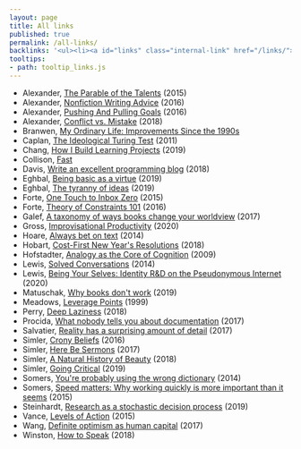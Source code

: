 ```yaml
---
layout: page
title: All links
published: true
permalink: /all-links/
backlinks: '<ul><li><a id="links" class="internal-link" href="/links/">Links</a></li></ul>'
tooltips: 
- path: tooltip_links.js
---
```


* Alexander, [The Parable of the Talents](https://slatestarcodex.com/2015/01/31/the-parable-of-the-talents/) (2015)
* Alexander, [Nonfiction Writing Advice](https://slatestarcodex.com/2016/02/20/writing-advice/) (2016)
* Alexander, [Pushing And Pulling Goals](https://slatestarcodex.com/2016/07/18/pushing-and-pulling-goals/) (2016)
* Alexander, [Conflict vs. Mistake](https://slatestarcodex.com/2018/01/24/conflict-vs-mistake/) (2018)
* Branwen, [My Ordinary Life: Improvements Since the 1990s](https://www.gwern.net/Improvements) 
* Caplan, [The Ideological Turing Test](https://www.econlib.org/archives/2011/06/the_ideological.html) (2011)
* Chang, [How I Build Learning Projects](https://medium.com/@rchang/how-i-build-learning-projects-part-i-54dbaad68961) (2019)
* Collison, [Fast](https://patrickcollison.com/fast) 
* Davis, [Write an excellent programming blog](https://emptysqua.re/blog/write-an-excellent-programming-blog/) (2018)
* Eghbal, [Being basic as a virtue](https://nadiaeghbal.com/basic) (2019)
* Eghbal, [The tyranny of ideas](https://nadiaeghbal.com/ideas) (2019)
* Forte, [One Touch to Inbox Zero](https://fortelabs.co/blog/one-touch-to-inbox-zero/) (2015)
* Forte, [Theory of Constraints 101](https://fortelabs.co/blog/theory-of-constraints-101-table-of-contents/) (2016)
* Galef, [A taxonomy of ways books change your worldview](https://juliagalef.com/2017/01/06/a-taxonomy-of-books-that-change-your-worldview/) (2017)
* Gross, [Improvisational Productivity](https://dcgross.com/improvising-for-productivity/) (2020)
* Hoare, [Always bet on text](https://graydon2.dreamwidth.org/193447.html) (2014)
* Hobart, [Cost-First New Year's Resolutions](https://medium.com/@byrnehobart/cost-first-new-years-resolutions-6bb30393201d) (2018)
* Hofstadter, [Analogy as the Core of Cognition](https://www.youtube.com/watch?v=n8m7lFQ3njk) (2009)
* Lewis, [Solved Conversations](https://aaronzlewis.com/blog/2014/06/01/solved-conversations/) (2014)
* Lewis, [Being Your Selves: Identity R&D on the Pseudonymous Internet](https://aaronzlewis.com/blog/2020/02/18/being-your-selves-identity-r-and-d-on-the-pseudonymous-internet/) (2020)
* Matuschak, [Why books don't work](https://andymatuschak.org/books/) (2019)
* Meadows, [Leverage Points](http://donellameadows.org/archives/leverage-points-places-to-intervene-in-a-system/) (1999)
* Perry, [Deep Laziness](https://www.ribbonfarm.com/2018/04/06/deep-laziness/) (2018)
* Procida, [What nobody tells you about documentation](https://documentation.divio.com/) (2017)
* Salvatier, [Reality has a surprising amount of detail](http://johnsalvatier.org/blog/2017/reality-has-a-surprising-amount-of-detail) (2017)
* Simler, [Crony Beliefs](https://meltingasphalt.com/crony-beliefs/) (2016)
* Simler, [Here Be Sermons](https://meltingasphalt.com/here-be-sermons/) (2017)
* Simler, [A Natural History of Beauty](https://meltingasphalt.com/a-natural-history-of-beauty/) (2018)
* Simler, [Going Critical](https://meltingasphalt.com/going-critical/) (2019)
* Somers, [You're probably using the wrong dictionary](https://jsomers.net/blog/dictionary) (2014)
* Somers, [Speed matters: Why working quickly is more important than it seems](https://jsomers.net/blog/speed-matters) (2015)
* Steinhardt, [Research as a stochastic decision process](https://cs.stanford.edu/~jsteinhardt/ResearchasaStochasticDecisionProcess.html) (2019)
* Vance, [Levels of Action](https://www.lesswrong.com/posts/guDcrPqLsnhEjrPZj/levels-of-action) (2015)
* Wang, [Definite optimism as human capital](https://danwang.co/definite-optimism-as-human-capital/) (2017)
* Winston, [How to Speak](https://ocw.mit.edu/resources/res-tll-005-how-to-speak-january-iap-2018/index.htm) (2018)
